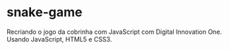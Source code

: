 # snake-game
Recriando o jogo da cobrinha com JavaScript com Digital Innovation One.
Usando JavaScript, HTML5 e CSS3.
